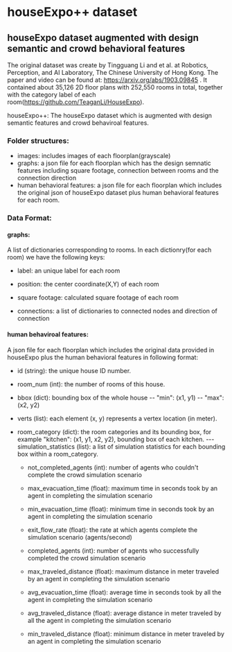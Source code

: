 # houseExpo++ dataset
## houseExpo dataset augmented with design semantic and crowd behavioral features

The original dataset was create by Tingguang Li and et al. at Robotics, Perception, and AI Laboratory, The Chinese University of Hong Kong. The paper and video can be found at: https://arxiv.org/abs/1903.09845 . It contained about 35,126 2D floor plans with 252,550 rooms in total, together with the category label of each room(https://github.com/TeaganLi/HouseExpo).

houseExpo++: The houseExpo dataset which is augmented with design semantic features and crowd behaviroal features.

### Folder structures:
- images: includes images of each floorplan(grayscale)
- graphs: a json file for each floorplan which has the design semnatic features including square footage, connection between rooms and the connection direction
- human behavioral features: a json file for each floorplan which includes the original json of houseExpo dataset plus human behavioral features for each room.

### Data Format:
#### graphs:
A list of dictionaries corresponding to rooms. In each dictionry(for each room) we have the following keys:
- label: an unique label for each room

- position: the center coordinate(X,Y) of each room

- square footage: calculated square footage of each room

- connections: a list of dictionaries to connected nodes and direction of connection

#### human behaviroal features:
A json file for each floorplan which includes the original data provided in houseExpo plus the human behavioral features in following format: 

- id (string): the unique house ID number.

- room_num (int): the number of rooms of this house.

- bbox (dict): bounding box of the whole house
  -- "min": (x1, y1)
  -- "max": (x2, y2)

- verts (list): each element (x, y) represents a vertex location (in meter).

- room_category (dict): the room categories and its bounding box, for example "kitchen": (x1, y1, x2, y2), bounding box of each kitchen.
--- simulation_statistics (list): a list of simulation statistics for each bounding box within a room_category. 

  - not_completed_agents (int): number of agents who couldn't complete the crowd simulation scenario

  - max_evacuation_time (float): maximum time in seconds took by an agent in completing the simulation scenario

  - min_evacuation_time (float): minimum time in seconds took by an agent in completing the simulation scenario 

  - exit_flow_rate (float): the rate at which agents complete the simulation scenario (agents/second)

  - completed_agents (int): number of agents who successfully completed the crowd simulation scenario

  - max_traveled_distance (float): maximum distance in meter traveled by an agent in completing the simulation scenario

  - avg_evacuation_time (float): average time in seconds took by all the agent in completing the simulation scenario

  - avg_traveled_distance (float): average distance in meter traveled by all the agent in completing the simulation scenario

  - min_traveled_distance (float): minimum distance in meter traveled by an agent in completing the simulation scenario 

